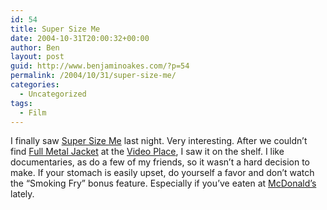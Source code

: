 ```yaml
---
id: 54
title: Super Size Me
date: 2004-10-31T20:00:32+00:00
author: Ben
layout: post
guid: http://www.benjaminoakes.com/?p=54
permalink: /2004/10/31/super-size-me/
categories:
  - Uncategorized
tags:
  - Film
---
```

I finally saw [Super Size Me](http://www.supersizeme.com/) last night. Very interesting. After we couldn&#8217;t find [Full Metal Jacket](http://www.imdb.com/title/tt0093058/) at the [Video Place](http://www.switchboard.com/bin/cgiad.dll?PR=118&BI=116096008&amp;MEM=1&L=video+place&T=Harlan&S=IA&QV=02A65D8A1112494103313203O01A5F40D97B48D4151CF3203O07A5F50D97B48D4152CF3203O03A42C3D9CB48D4151CF3203&QT=BNL), I saw it on the shelf. I like documentaries, as do a few of my friends, so it wasn&#8217;t a hard decision to make. If your stomach is easily upset, do yourself a favor and don&#8217;t watch the &#8220;Smoking Fry&#8221; bonus feature. Especially if you&#8217;ve eaten at [McDonald&#8217;s](http://www.mcdonalds.com/) lately.